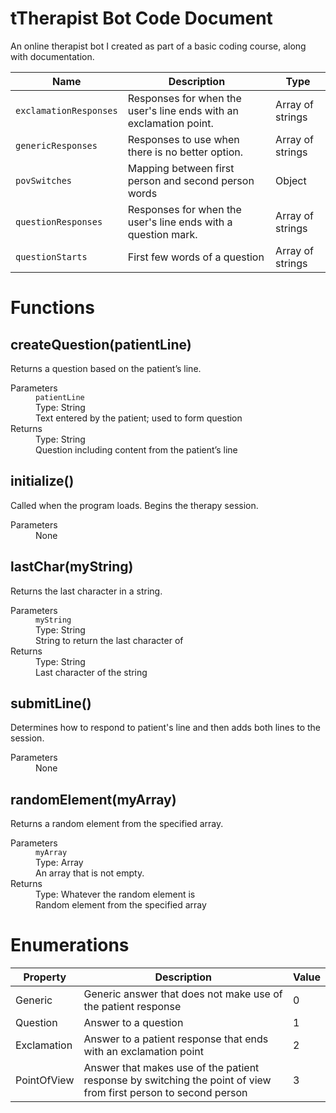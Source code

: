 # tTherapist Bot Code Document

An online therapist bot I created as part of a basic coding course, along with documentation.

Name                 | Description                                                        | Type
-------------------- | ------------------------------------------------------------------ | ----------------
`exclamationResponses` | Responses for when the user's line ends with an exclamation point. | Array of strings
`genericResponses`     | Responses to use when there is no better option.                   | Array of strings
`povSwitches`          | Mapping between first person and second person words               | Object
`questionResponses`    | Responses for when the user's line ends with a question mark.      | Array of strings
`questionStarts`       | First few words of a question                                      | Array of strings

# Functions

## createQuestion(patientLine)

Returns a question based on the patient’s line.

<dl>
  <dt>Parameters</dt>
  <dd>
  <code>patientLine</code>
</dd>
  <dd>Type: String</dd>
  <dd>Text entered by the patient; used to form question</dd>
  <dt>Returns</dt>
  <dd>Type: String</dd>
  <dd>Question including content from the patient’s line</dd>
</dl>

## initialize()

Called when the program loads. Begins the therapy session.

<dl>
  <dt>Parameters</dt>
  <dd>None</dd>
</dl>

## lastChar(myString)

Returns the last character in a string.

<dl>
  <dt>Parameters</dt>
  <dd>
  <code>myString</code>
</dd>
  <dd>Type: String</dd>
  <dd>String to return the last character of</dd>
  <dt>Returns</dt>
  <dd>Type: String</dd>
  <dd>Last character of the string</dd>
</dl>

## submitLine()

Determines how to respond to patient's line and then adds both lines to the session.

<dl>
  <dt>Parameters</dt>
  <dd>None</dd>
</dl>

## randomElement(myArray)

Returns a random element from the specified array.

<dl>
  <dt>Parameters</dt>
  <dd>
  <code>myArray</code>
</dd>
  <dd>Type: Array</dd>
  <dd>An array that is not empty.</dd>
  <dt>Returns</dt>
  <dd>Type: Whatever the random element is</dd>
  <dd>Random element from the specified array</dd>
</dl>

# Enumerations

Property | Description | Value
---|---|---
Generic     | Generic answer that does not make use of the patient response                                                   | 0
Question    | Answer to a question                                                                                            | 1
Exclamation | Answer to a patient response that ends with an exclamation point                                                | 2
PointOfView | Answer that makes use of the patient response by switching the point of view from first person to second person | 3
